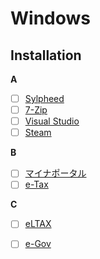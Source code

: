 # Windows

## Installation
**A**
* [ ] [Sylpheed](https://sylpheed.sraoss.jp/ja/download.html)
* [ ] [7-Zip](https://sevenzip.osdn.jp/)
* [ ] [Visual Studio](https://www.visualstudio.com/ja/downloads/)
* [ ] [Steam](http://store.steampowered.com/about/)

**B**
* [ ] [マイナポータル](https://myna.go.jp/SCK0101_03_001/SCK0101_03_001_Reload.form)
* [ ] [e-Tax](http://www.e-tax.nta.go.jp/index.html)

**C**
* [ ] [eLTAX](http://www.eltax.jp/www/contents/1397034807379/index.html)
* [ ] [e-Gov](http://www.e-gov.go.jp/help/shinsei/flow/setup/index.html)

